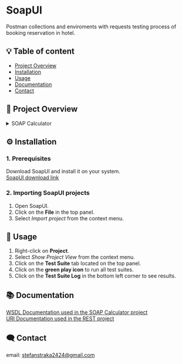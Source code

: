 
# SoapUI

Postman collections and enviroments with requests testing process of booking reservation in hotel.




## :bulb: Table of content
- [Project Overview](#-project-overview)
- [Installation](#️-installation)
- [Usage](#-usage)
- [Documentation](#-documentation)
- [Contact](#️-contact)
## 📖 Project Overview
<details>
  <summary>SOAP Calculator</summary>
  - **Add operation**  
  - **Subtract operation**  
  - **Multiply operation**  
  - **Divide operation**  
  - **Groovy Script to run request**  
  - **Groovy Script to run test suite**  
  - **Groovy Script to run test case**  
  - **SetUp and TearDown Groovy Script** 
  
</details>

## ⚙️ Installation
### 1. Prerequisites
Download SoapUI and install it on your system.  
[SoapUI download link](https://www.soapui.org/downloads/soapui/) 
### 2. Importing SoapUI projects
1. Open SoapUI.
2. Click on the **File** in the top panel.
3. Select *Import project* from the context menu.
   
## 📝 Usage
1. Right-click on **Project**.
2. Select *Show Project View* from the context menu.
3. Click on the **Test Suite** tab located on the top panel.
4. Click on the **green play icon** to run all test suites.
5. Click on the **Test Suite Log** in the bottom left corner to see results.

## 📚 Documentation

[WSDL Documentation used in the SOAP Calculator project](http://www.dneonline.com/calculator.asmx?WSDL)<br>
[URI Documentation used in the REST project](https://reqres.in)

## 🗨️ Contact
email: stefanstraka2424@gmail.com

